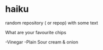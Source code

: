 # haiku
random repository ( or repop) with some text

What are your favourite chips

-Vinegar
-Plain
Sour cream & onion


